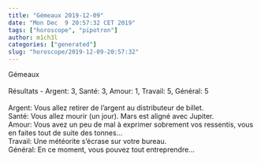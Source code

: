 ```yaml
---
title: "Gémeaux 2019-12-09"
date: "Mon Dec  9 20:57:32 CET 2019"
tags: ["horoscope", "pipotron"]
author: m1ch3l
categories: ["generated"]
slug: "horoscope/2019-12-09-20:57:32"
---
```


Gémeaux<br>
<br>
Résultats - Argent: 3, Santé: 3, Amour: 1, Travail: 5, Général: 5<br>
<br>
Argent:  Vous allez retirer de l’argent au distributeur de billet. <br>
Santé:   Vous allez mourir (un jour). Mars est aligné avec Jupiter.<br>
Amour:   Vous avez un peu de mal à exprimer sobrement vos ressentis, vous en faites tout de suite des tonnes... <br>
Travail: Une météorite s’écrase sur votre bureau. <br>
Général: En ce moment, vous pouvez tout entreprendre...<br>
